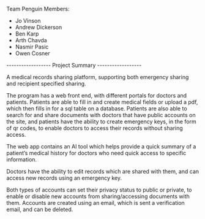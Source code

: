 Team Penguin Members:
- Jo Vinson
- Andrew Dickerson
- Ben Karp
- Arth Chavda
- Nasmir Pasic
- Owen Cosner


------------------ Project Summary ------------------

A medical records sharing platform, supporting both emergency sharing and recipient specified sharing.  

The program has a web front end, with different portals for doctors and patients.  Patients are able to fill in and create medical fields or upload a pdf, which then fills in for a sql table on a database.  Patients are also able to search for and share documents with doctors that have public accounts on the site, and patients have the ability to create emergency keys, in the form of qr codes, to enable doctors to access their records without sharing access. 

The web app contains an AI tool which helps provide a quick summary of a patient’s medical history for doctors who need quick access to specific information.

Doctors have the ability to edit records which are shared with them, and can access new records using an emergency key.  

Both types of accounts can set their privacy status to public or private, to enable or disable new accounts from sharing/accessing documents with them.  Accounts are created using an email, which is sent a verification email, and can be deleted.
